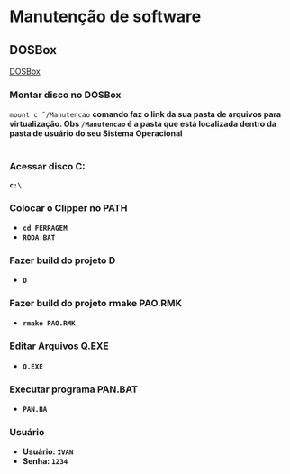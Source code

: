 # Manutenção de software

<h2>DOSBox</h2>
<a href="https://www.dosbox.com/">DOSBox</a>

<h3>Montar disco no DOSBox</h3>
<code>mount c ˜/Manutencao</code>
<b>comando faz o link da sua pasta de arquivos para virtualização. Obs <code>/Manutencao</code> é a pasta que está localizada dentro da pasta de usuário do seu <bold>Sistema Operacional</bold>
<br/><br/>

<h3>Acessar disco <b>C:</b></h3>
<code>c:\</code>

<br/>
<h3>Colocar o Clipper no <b>PATH</b></h3>
<ul>
    <li><code>cd FERRAGEM</code></li>
    <li><code>RODA.BAT</code></li>
</ul>

<h3>Fazer build do projeto <b>D</b></h3>
<ul>
    <li><code>D</code></li>
</ul>

<h3>Fazer build do projeto <b>rmake PAO.RMK</b></h3>
<ul>
    <li><code>rmake PAO.RMK</code></li>
</ul>

<h3>Editar Arquivos <b>Q.EXE</b></h3>
<ul>
    <li><code>Q.EXE</code></li>
</ul>

<h3>Executar programa <b>PAN.BAT</b></h3>
<ul>
    <li><code>PAN.BA</code></li>
</ul>

<h3>Usuário</h3>
<ul>
    <li>Usuário: <code>IVAN</code></li>
    <li>Senha: <code>1234</code></li>
</ul>
